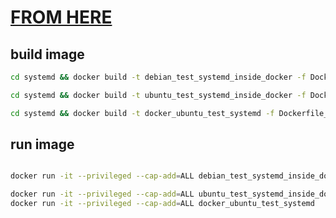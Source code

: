 # [FROM HERE](https://stackoverflow.com/questions/66205286/enable-systemctl-in-docker-container)

## build image

```bash
cd systemd && docker build -t debian_test_systemd_inside_docker -f Dockerfile "."

cd systemd && docker build -t ubuntu_test_systemd_inside_docker -f Dockerfile_ubuntu_22_04 "."

cd systemd && docker build -t docker_ubuntu_test_systemd -f Dockerfile_ubuntu_23_10 "."
```

## run image

```bash

docker run -it --privileged --cap-add=ALL debian_test_systemd_inside_docker

docker run -it --privileged --cap-add=ALL ubuntu_test_systemd_inside_docker
docker run -it --privileged --cap-add=ALL docker_ubuntu_test_systemd
```
